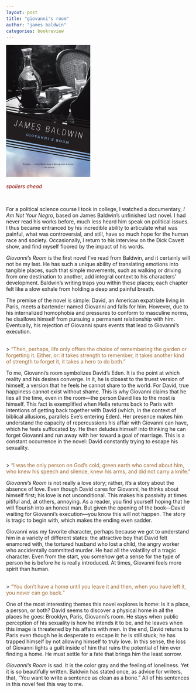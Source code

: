 ```yaml
---
layout: post
title: "giovanni's room"
author: "james baldwin"
categories: bookreview
---
```


<img src="\img\giovannis_room.jpg" width="230" max-width="50%" max-height="50%">

<br>

<font color="#8B0000"> *spoilers ahead* </font>

<br>

For a political science course I took in college, I watched a documentary, *I Am Not Your Negro*, based on James Baldwin’s unfinished last novel. I had never read his works before, much less heard him speak on political issues. I thus became entranced by his incredible ability to articulate what was painful, what was controversial, and still, have so much hope for the human race and society. Occasionally, I return to his interview on the Dick Cavett show, and find myself floored by the impact of his words.

*Giovanni’s Room* is the first novel I’ve read from Baldwin, and it certainly will not be my last. He has such a unique ability of translating emotions into tangible places, such that simple movements, such as walking or driving from one destination to another, add integral context to his characters’ development. Baldwin’s writing traps you within these places; each chapter felt like a slow exhale from holding a deep and painful breath.

The premise of the novel is simple: David, an American expatriate living in Paris, meets a bartender named Giovanni and falls for him. However, due to his internalized homophobia and pressures to conform to masculine norms, he disallows himself from pursuing a permanent relationship with him. Eventually, his rejection of Giovanni spurs events that lead to Giovanni’s execution.

<br>
> <font color="#9F6934">“Then, perhaps, life only offers the choice of remembering the garden or forgetting it. Either, or: it takes strength to remember, it takes another kind of strength to forget it, it takes a hero to do both.”</font>

<br>

To me, Giovanni’s room symbolizes David’s Eden. It is the point at which reality and his desires converge. In it, he is closest to the truest version of himself, a version that he feels he cannot share to the world. For David, true happiness cannot exist without shame. This is why Giovanni claims that he lies all the time, even in the room—the person David lies to the most is himself. This fact is exemplified when Hella returns back to Paris with intentions of getting back together with David (which, in the context of biblical allusions, parallels Eve’s entering Eden). Her presence makes him understand the capacity of repercussions his affair with Giovanni can have, which he feels suffocated by. He then deludes himself into thinking he can forget Giovanni and run away with her toward a goal of marriage. This is a constant occurrence in the novel: David constantly trying to escape his sexuality.

<br>
> <font color="#9F6934">“I was the only person on God’s cold, green earth who cared about him, who knew his speech and silence, knew his arms, and did not carry a knife.”</font>

<br>

*Giovanni’s Room* is not really a love story; rather, it’s a story about the absence of love. Even though David cares for Giovanni, he thinks about himself first; his love is not unconditional. This makes his passivity at times pitiful and, at others, annoying. As a reader, you find yourself hoping that he will flourish into an honest man. But given the opening of the book—David waiting for Giovanni’s execution—you know this will not happen. The story is tragic to begin with, which makes the ending even sadder.

Giovanni was my favorite character, perhaps because we got to understand him in a variety of different states: the attractive boy that David felt enamored with, the tortured husband who lost a child, the angry worker who accidentally committed murder. He had all the volatility of a tragic character. Even from the start, you somehow get a sense for the type of person he is before he is really introduced. At times, Giovanni feels more spirit than human.

<br>
> <font color="#9F6934">“You don’t have a home until you leave it and then, when you have left it, you never can go back.”</font>

<br>

One of the most interesting themes this novel explores is home: Is it a place, a person, or both? David seems to discover a physical home in all the places he goes: Brooklyn, Paris, Giovanni’s room. He stays when public perception of his sexuality is how he intends it to be, and he leaves when this image is threatened by his affairs with men. In the end, David returns to Paris even though he is desperate to escape it: he is still stuck; he has trapped himself by not allowing himself to truly love. In this sense, the loss of Giovanni lights a guilt inside of him that ruins the potential of him ever finding a home. He must settle for a fate that brings him the least sorrow.

*Giovanni’s Room* is sad. It is the color gray and the feeling of loneliness. Yet it is so beautifully written. Baldwin has stated once, as advice for writers, that, “You want to write a sentence as clean as a bone.” All of his sentences in this novel feel this way to me.